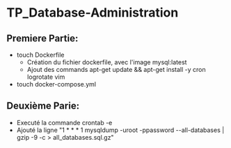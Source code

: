 # TP_Database-Administration

## Premiere Partie:
- touch Dockerfile
  - Création du fichier dockerfile, avec l'image mysql:latest
  - Ajout des commands apt-get update && apt-get install -y cron logrotate vim
- touch docker-compose.yml

## Deuxième Parie:
- Executé la commande crontab -e
- Ajouté la ligne "1 * * * 1 mysqldump -uroot -ppassword --all-databases | gzip -9 -c > all_databases.sql.gz"
